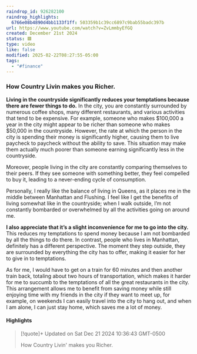 ```yaml
---
raindrop_id: 926282100
raindrop_highlights:
  6766e08b4890d4bb1133f1ff: 503359b1c39cc6897c9bab55badc397b
url: https://www.youtube.com/watch?v=ZvLmmbyEfGQ
created: December 21st 2024
status: 🟩
type: video
like: false
modified: 2025-02-22T08:27:55-05:00
tags:
  - "#finance"
---
```



### How Country Livin makes you Richer.


**Living in the countryside significantly reduces your temptations because there are fewer things to do.** In the city, you are constantly surrounded by numerous coffee shops, many different restaurants, and various activities that tend to be expensive. For example, someone who makes $100,000 a year in the city might appear to be richer than someone who makes $50,000 in the countryside. However, the rate at which the person in the city is spending their money is significantly higher, causing them to live paycheck to paycheck without the ability to save. This situation may make them actually much poorer than someone earning significantly less in the countryside.

Moreover, people living in the city are constantly comparing themselves to their peers. If they see someone with something better, they feel compelled to buy it, leading to a never-ending cycle of consumption.

Personally, I really like the balance of living in Queens, as it places me in the middle between Manhattan and Flushing. I feel like I get the benefits of living somewhat like in the countryside; when I walk outside, I’m not constantly bombarded or overwhelmed by all the activities going on around me. 

**I also appreciate that it’s a slight inconvenience for me to go into the city.** This reduces my temptations to spend money because I am not bombarded by all the things to do there. In contrast, people who lives in Manhattan, definitely has a different perspective. The moment they step outside, they are surrounded by everything the city has to offer, making it easier for her to give in to temptations.

As for me, I would have to get on a train for 60 minutes and then another train back, totaling about two hours of transportation, which makes it harder for me to succumb to the temptations of all the great restaurants in the city. This arrangement allows me to benefit from saving money while still enjoying time with my friends in the city if they want to meet up, for example, on weekends I can easily travel into the city to hang out, and when I am alone, I can just stay home, which saves me a lot of money.
#### Highlights

> [!quote]+ Updated on Sat Dec 21 2024 10:36:43 GMT-0500
>
> How Country Livin&#39; makes you Richer.
